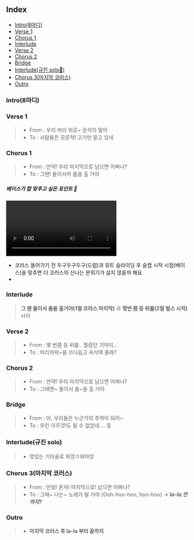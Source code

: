## Index
- [Intro(8마디)](#intro(8마디))
- [Verse 1](#verse-1)
- [Chorus 1](#chorus-1)
- [Interlude](#interlude)
- [Verse 2](#verse-2)
- [Chorus 2](#chorus-2)
- [Bridge](#bridge)
- [Interlude(규진 solo🎸)](#interlude규진-solo)
- [Chorus 3(마지막 코러스)](#chorus-3마지막-코러스)
- [Outro](#outro)
### Intro(8마디)

### Verse 1
> - From : 우리 머리 위로~ 운석이 떨어
> - To : 사람들은 모른척! 고기만 뜯고 있네
### Chorus 1
>- From : 만약! 우리 마지막으로 남으면 어쩌나?
>- To :  그땐! 둘이서어 춤을 출 거야
##### 베이스가 합 맞추고 싶은 포인트 🙌
![](attachments/멸종1.mov)
- 코러스 들어가기 전 두구두구두구(드럼)과 뮤트 슬라이딩 후 슬랩 시작 시점(베이스)을 맞추면 더 코러스의 신나는 분위기가 살지 않을까 해요
- 
### Interlude
>**그 땐 둘이서 춤을 출거야(1절 코러스 마지막)** 과 **몇번 쯤 등 뒤를(2절 벌스 시작)** 사이
### Verse 2
> - From : 몇 번쯤 등 뒤를.. 찔렸던 기억이...
> - To : 머리카락~을 쓰다듬고 속삭여 줄래?
### Chorus 2
>- From : 만약! 우리 마지막으로 남으면 어쩌나?
>- To :  그때엔~ 둘이서 춤~을 출 거야
### Bridge
> - From : 아, 우리들은 누군가의 추억이 되어~
> - To : 우린 아무것!도 될 수 없었네.... 둥
### Interlude(규진 solo)
>- 멋있는 기타솔로 와앙ㅇ와아앙
### Chorus 3(마지막 코러스)
> - From : 만일! 혼자! 마지막으로! 남으면 어쩌나?
> - To : 그때~ 나는~ 노래가 될 거야 (Ooh-hoo-hoo, hoo-hoo) → ***la-la 전까지?***
### Outro
>- **마지막 코러스 후 la-la 부터 끝까지**